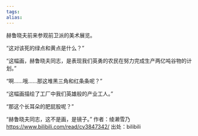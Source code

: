 ```yaml
---
tags: 
alias:
---
```

赫鲁晓夫前来参观前卫派的美术展览。

“这对该死的绿点和黄点是什么？”

“这幅画，赫鲁晓夫同志，是表现我们英勇的农民在努力完成生产两亿吨谷物的计划。”

“啊……哦……那这堆黑三角和红条条呢？”

“这幅画描绘了工厂中我们英雄般的产业工人。”

“那这个长耳朵的肥屁股呢？”

“赫鲁晓夫同志，这不是画，是镜子。” 作者：绫濑雪乃 https://www.bilibili.com/read/cv3847342/ 出处：bilibili